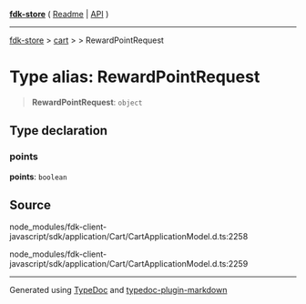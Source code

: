 [**fdk-store**](../../../README.md) ( [Readme](../../../README.md) \| [API](../../../API.md) )

---

[fdk-store](../../../API.md) > [cart](../../README.md) > [<internal>](../README.md) > RewardPointRequest

# Type alias: RewardPointRequest

> **RewardPointRequest**: `object`

## Type declaration

### points

**points**: `boolean`

## Source

node_modules/fdk-client-javascript/sdk/application/Cart/CartApplicationModel.d.ts:2258

node_modules/fdk-client-javascript/sdk/application/Cart/CartApplicationModel.d.ts:2259

---

Generated using [TypeDoc](https://typedoc.org/) and [typedoc-plugin-markdown](https://www.npmjs.com/package/typedoc-plugin-markdown)
